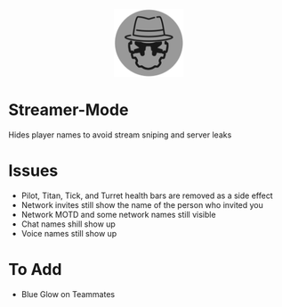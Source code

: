 <p align="center" style="text-align:center"><img width="125" height="122" src="https://github.com/taskinoz/Streamer-Mode/blob/28824ec5909dd4ea08c9ef18bc18ef4f5ee5fbac/assets/icon.png" alt="Streamer Mode - Incognito Pilot Helmet" /></p>

# Streamer-Mode
Hides player names to avoid stream sniping and server leaks

# Issues

- Pilot, Titan, Tick, and Turret health bars are removed as a side effect
- Network invites still show the name of the person who invited you
- Network MOTD and some network names still visible
- Chat names shill show up
- Voice names still show up

# To Add

- Blue Glow on Teammates
